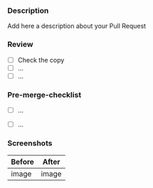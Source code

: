 ### Description

Add here a description about your Pull Request 

### Review

- [ ] Check the copy
- [ ] ...
- [ ] ...

### Pre-merge-checklist

- [ ] ...
- [ ] ...


### Screenshots

| Before | After |
| ------ | ----- |
| image  | image |